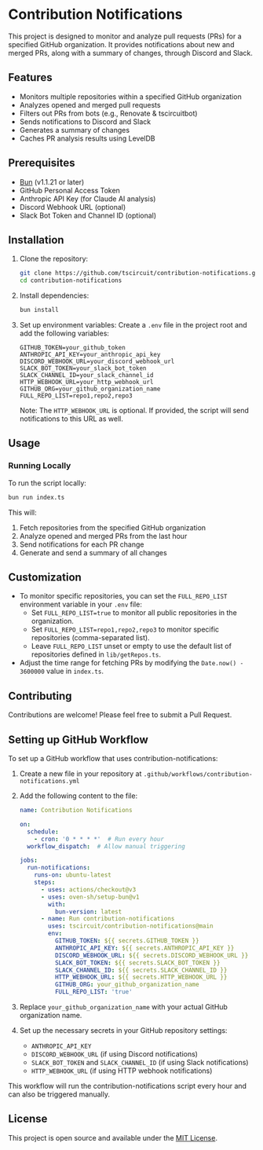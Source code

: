 # Contribution Notifications

This project is designed to monitor and analyze pull requests (PRs) for a specified GitHub organization. It provides notifications about new and merged PRs, along with a summary of changes, through Discord and Slack.

## Features

- Monitors multiple repositories within a specified GitHub organization
- Analyzes opened and merged pull requests
- Filters out PRs from bots (e.g., Renovate & tscircuitbot)
- Sends notifications to Discord and Slack
- Generates a summary of changes
- Caches PR analysis results using LevelDB

## Prerequisites

- [Bun](https://bun.sh) (v1.1.21 or later)
- GitHub Personal Access Token
- Anthropic API Key (for Claude AI analysis)
- Discord Webhook URL (optional)
- Slack Bot Token and Channel ID (optional)

## Installation

1. Clone the repository:

   ```bash
   git clone https://github.com/tscircuit/contribution-notifications.git
   cd contribution-notifications
   ```

2. Install dependencies:

   ```bash
   bun install
   ```

3. Set up environment variables:
   Create a `.env` file in the project root and add the following variables:
   ```
   GITHUB_TOKEN=your_github_token
   ANTHROPIC_API_KEY=your_anthropic_api_key
   DISCORD_WEBHOOK_URL=your_discord_webhook_url
   SLACK_BOT_TOKEN=your_slack_bot_token
   SLACK_CHANNEL_ID=your_slack_channel_id
   HTTP_WEBHOOK_URL=your_http_webhook_url
   GITHUB_ORG=your_github_organization_name
   FULL_REPO_LIST=repo1,repo2,repo3
   ```

   Note: The `HTTP_WEBHOOK_URL` is optional. If provided, the script will send notifications to this URL as well.

## Usage

### Running Locally

To run the script locally:

```bash
bun run index.ts
```

This will:

1. Fetch repositories from the specified GitHub organization
2. Analyze opened and merged PRs from the last hour
3. Send notifications for each PR change
4. Generate and send a summary of all changes

## Customization

- To monitor specific repositories, you can set the `FULL_REPO_LIST` environment variable in your `.env` file:
  - Set `FULL_REPO_LIST=true` to monitor all public repositories in the organization.
  - Set `FULL_REPO_LIST=repo1,repo2,repo3` to monitor specific repositories (comma-separated list).
  - Leave `FULL_REPO_LIST` unset or empty to use the default list of repositories defined in `lib/getRepos.ts`.
- Adjust the time range for fetching PRs by modifying the `Date.now() - 3600000` value in `index.ts`.

## Contributing

Contributions are welcome! Please feel free to submit a Pull Request.

## Setting up GitHub Workflow

To set up a GitHub workflow that uses contribution-notifications:

1. Create a new file in your repository at `.github/workflows/contribution-notifications.yml`
2. Add the following content to the file:

   ```yaml
   name: Contribution Notifications

   on:
     schedule:
       - cron: '0 * * * *'  # Run every hour
     workflow_dispatch:  # Allow manual triggering

   jobs:
     run-notifications:
       runs-on: ubuntu-latest
       steps:
         - uses: actions/checkout@v3
         - uses: oven-sh/setup-bun@v1
           with:
             bun-version: latest
         - name: Run contribution-notifications
           uses: tscircuit/contribution-notifications@main
           env:
             GITHUB_TOKEN: ${{ secrets.GITHUB_TOKEN }}
             ANTHROPIC_API_KEY: ${{ secrets.ANTHROPIC_API_KEY }}
             DISCORD_WEBHOOK_URL: ${{ secrets.DISCORD_WEBHOOK_URL }}
             SLACK_BOT_TOKEN: ${{ secrets.SLACK_BOT_TOKEN }}
             SLACK_CHANNEL_ID: ${{ secrets.SLACK_CHANNEL_ID }}
             HTTP_WEBHOOK_URL: ${{ secrets.HTTP_WEBHOOK_URL }}
             GITHUB_ORG: your_github_organization_name
             FULL_REPO_LIST: 'true'
   ```

3. Replace `your_github_organization_name` with your actual GitHub organization name.
4. Set up the necessary secrets in your GitHub repository settings:
   - `ANTHROPIC_API_KEY`
   - `DISCORD_WEBHOOK_URL` (if using Discord notifications)
   - `SLACK_BOT_TOKEN` and `SLACK_CHANNEL_ID` (if using Slack notifications)
   - `HTTP_WEBHOOK_URL` (if using HTTP webhook notifications)

This workflow will run the contribution-notifications script every hour and can also be triggered manually.

## License

This project is open source and available under the [MIT License](LICENSE).
